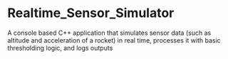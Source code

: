 # Realtime_Sensor_Simulator
A console based C++ application that simulates sensor data (such as altitude and acceleration of a rocket) in real time, processes it with basic thresholding logic, and logs outputs
